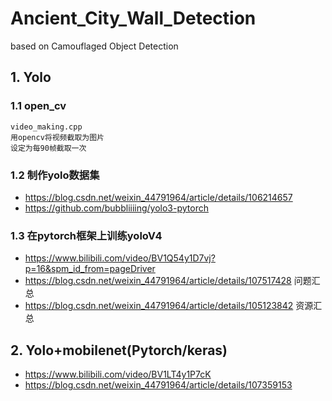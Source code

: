 # Ancient_City_Wall_Detection
based on  Camouflaged Object Detection
## 1. Yolo 
### 1.1 open_cv
    video_making.cpp
    用opencv将视频截取为图片
    设定为每90帧截取一次
### 1.2 制作yolo数据集
- https://blog.csdn.net/weixin_44791964/article/details/106214657
- https://github.com/bubbliiiing/yolo3-pytorch
### 1.3 在pytorch框架上训练yoloV4
- https://www.bilibili.com/video/BV1Q54y1D7vj?p=16&spm_id_from=pageDriver
- https://blog.csdn.net/weixin_44791964/article/details/107517428    问题汇总
- https://blog.csdn.net/weixin_44791964/article/details/105123842    资源汇总
## 2. Yolo+mobilenet(Pytorch/keras)
- https://www.bilibili.com/video/BV1LT4y1P7cK
- https://blog.csdn.net/weixin_44791964/article/details/107359153
